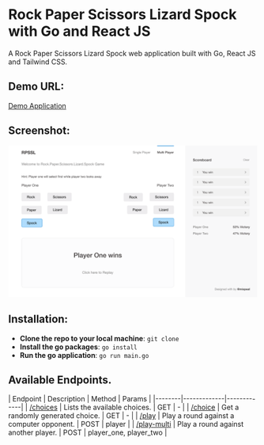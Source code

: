 # Rock Paper Scissors Lizard Spock with Go and React JS

A Rock Paper Scissors Lizard Spock web application built with Go, React JS and Tailwind CSS.

## Demo URL:
[Demo Application](https://rpssl.mixpeal.com)

## Screenshot:

<img src="/client/src/assets/img/MultiPlayer.png" alt="ScreenShot">

## Installation:

* **Clone the repo to your local machine**: `git clone`
* **Install the go packages**: `go install` 
* **Run the go application**: `go run main.go` 

## Available Endpoints.

| Endpoint | Description | Method | Params | 
|--------|-------------|-------------|
| [/choices](https://rpssl.mixpeal.com/choices) | Lists the available choices. | GET | - |
| [/choice](https://rpssl.mixpeal.com/choice) | Get a randomly generated choice. | GET | - |
| [/play](https://rpssl.mixpeal.com/play) | Play a round against a computer opponent. | POST | player |
| [/play-multi](https://rpssl.mixpeal.com/play-multi) | Play a round against another player. | POST | player_one, player_two |

